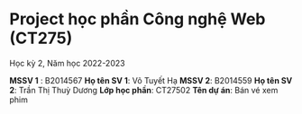 # Project học phần Công nghệ Web (CT275)

Học kỳ 2, Năm học 2022-2023

**MSSV 1** : 
B2014567
**Họ tên SV 1**:
Võ Tuyết Hạ
**MSSV 2**:
B2014559
**Họ tên SV 2**:
Trần Thị Thuỳ Dương
**Lớp học phần**:
CT27502
**Tên dự án**:
Bán vé xem phim
